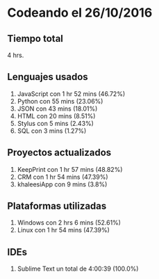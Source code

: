# Codeando el 26/10/2016

## Tiempo total
4 hrs.

## Lenguajes usados
1. JavaScript con 1 hr 52 mins (46.72%)
1. Python con 55 mins (23.06%)
1. JSON con 43 mins (18.01%)
1. HTML con 20 mins (8.51%)
1. Stylus con 5 mins (2.43%)
1. SQL con 3 mins (1.27%)

## Proyectos actualizados
1. KeepPrint con 1 hr 57 mins (48.82%)
1. CRM con 1 hr 54 mins (47.39%)
1. khaleesiApp con 9 mins (3.8%)

## Plataformas utilizadas
1. Windows con 2 hrs 6 mins (52.61%)
1. Linux con 1 hr 54 mins (47.39%)

## IDEs
1. Sublime Text un total de 4:00:39 (100.0%)
